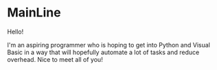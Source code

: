 # MainLine
Hello!

I'm an aspiring programmer who is hoping to get into Python and Visual Basic in a way that will hopefully automate a lot of tasks and reduce overhead. Nice to meet all of you!
